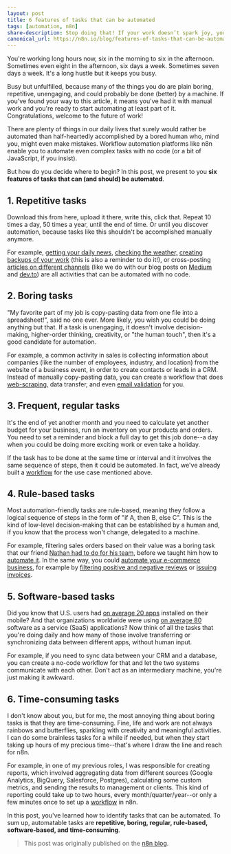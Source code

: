 ```yaml
---
layout: post
title: 6 features of tasks that can be automated
tags: [automation, n8n]
share-description: Stop doing that! If your work doesn’t spark joy, you should automate it (or do something else entirely)–but first, check if it meets these six criteria.
canonical_url: https://n8n.io/blog/features-of-tasks-that-can-be-automated/
---
```


You're working long hours now, six in the morning to six in the afternoon. Sometimes even eight in the afternoon, six days a week. Sometimes seven days a week. It's a long hustle but it keeps you busy.

Busy but unfulfilled, because many of the things you do are plain boring, repetitive, unengaging, and could probably be done (better) by a machine. If you've found your way to this article, it means you've had it with manual work and you're ready to start automating at least part of it. Congratulations, welcome to the future of work!

There are plenty of things in our daily lives that surely would rather be automated than half-heartedly accomplished by a bored human who, mind you, might even make mistakes. Workflow automation platforms like n8n enable you to automate even complex tasks with no code (or a bit of JavaScript, if you insist).

But how do you decide where to begin? In this post, we present to you **six features of tasks that can (and should) be automated**.


## 1\. Repetitive tasks

Download this from here, upload it there, write this, click that. Repeat 10 times a day, 50 times a year, until the end of time. Or until you discover automation, because tasks like this shouldn't be accomplished manually anymore.

For example, [getting your daily news](https://docs.n8n.io/courses/level-one/chapter-2.html), [checking the weather,](https://docs.n8n.io/getting-started/create-your-first-workflow/daily-weather-notifications/) [creating backups of your work](https://n8n.io/workflows/1222) (this is also a reminder to do it!), or cross-posting [articles on different channels](https://n8n.io/blog/learn-how-to-automatically-cross-post-your-content-with-n8n/) (like we do with our blog posts on [Medium](https://medium.com/n8n-io) and [dev.to](https://dev.to/n8n)) are all activities that can be automated with no code.

## 2\. Boring tasks

"My favorite part of my job is copy-pasting data from one file into a spreadsheet!", said no one ever. More likely, you wish you could be doing anything but that. If a task is unengaging, it doesn't involve decision-making, higher-order thinking, creativity, or "the human touch", then it's a good candidate for automation.

For example, a common activity in sales is collecting information about companies (like the number of employees, industry, and location) from the website of a business event, in order to create contacts or leads in a CRM. Instead of manually copy-pasting data, you can create a workflow that does [web-scraping](https://n8n.io/blog/how-uproc-scraped-a-multi-page-website-with-a-low-code-workflow/), data transfer, and even [email validation](https://n8n.io/workflows/1055) for you.

## 3\. Frequent, regular tasks

It's the end of yet another month and you need to calculate yet another budget for your business, run an inventory on your products and orders. You need to set a reminder and block a full day to get this job done--a day when you could be doing more exciting work or even take a holiday.

If the task has to be done at the same time or interval and it involves the same sequence of steps, then it could be automated. In fact, we've already built a [workflow](https://n8n.io/workflows/1207) for the use case mentioned above.

## 4\. Rule-based tasks

Most automation-friendly tasks are rule-based, meaning they follow a logical sequence of steps in the form of "if A, then B, else C". This is the kind of low-level decision-making that can be established by a human and, if you know that the process won't change, delegated to a machine.

For example, filtering sales orders based on their value was a boring task that our friend [Nathan had to do for his team](https://docs.n8n.io/courses/level-one/chapter-3.html), before we taught him how to [automate it](https://docs.n8n.io/courses/level-one/chapter-4.html). In the same way, you could [automate your e-commerce business](https://n8n.io/blog/no-code-ecommerce-workflow-automations/), for example by [filtering positive and negative reviews](https://n8n.io/workflows/1075) or [issuing invoices](https://n8n.io/workflows/1206).

## 5\. Software-based tasks

Did you know that U.S. users had [on average 20 apps](https://www.statista.com/statistics/267309/number-of-apps-on-mobile-phones/) installed on their mobile? And that organizations worldwide were using [on average 80](https://www.statista.com/statistics/1233538/average-number-saas-apps-yearly/) software as a service (SaaS) applications? Now think of all the tasks that you're doing daily and how many of those involve transferring or synchronizing data between different apps, without human input.

For example, if you need to sync data between your CRM and a database, you can create a no-code workflow for that and let the two systems communicate with each other. Don't act as an intermediary machine, you're just making it awkward.

## 6\. Time-consuming tasks

I don't know about you, but for me, the most annoying thing about boring tasks is that they are time-consuming. Fine, life and work are not always rainbows and butterflies, sparkling with creativity and meaningful activities. I can do some brainless tasks for a while if needed, but when they start taking up hours of my precious time--that's where I draw the line and reach for n8n.

For example, in one of my previous roles, I was responsible for creating reports, which involved aggregating data from different sources (Google Analytics, BigQuery, Salesforce, Postgres), calculating some custom metrics, and sending the results to management or clients. This kind of reporting could take up to two hours, every month/quarter/year--or only a few minutes once to set up a [workflow](https://n8n.io/workflows/892) in n8n.

In this post, you've learned how to identify tasks that can be automated. To sum up, automatable tasks are **repetitive, boring, regular, rule-based, software-based, and time-consuming**.

> This post was originally published on the [n8n blog](https://n8n.io/blog/features-of-tasks-that-can-be-automated/).